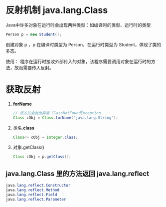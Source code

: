 # 反射机制 java.lang.Class

Java中许多对象在运行时会出现两种类型：如编译时的类型、运行时的类型

```java
Person p = new Student();
```

创建对象 p ，p 在编译时类型为 Person，在运行时类型为 Student，体现了类的多态。

使用： 程序在运行时接收外部传入的对象，该程序需要调用对象在运行时的方法，故而需要传入反射。

# 获取反射

1. **forName**
   
   ```java
   // 该方法会抛出异常 ClassNotFoundException
   Class cObj = Class.forName("java.lang.String");
   ```

2. 类名.**class**
   
   ```java
   Class<> cObj = Integer.class;
   ```

3. 对象.getClass()
   
   ```java
   Class cObj = p.getClass();
   ```

## java.lang.Class 里的方法返回  java.lang.reflect

```java
java.lang.reflect.Constructor
java.lang.reflect.Method
java.lang.reflect.Field
java.lang.reflect.Parameter
```
